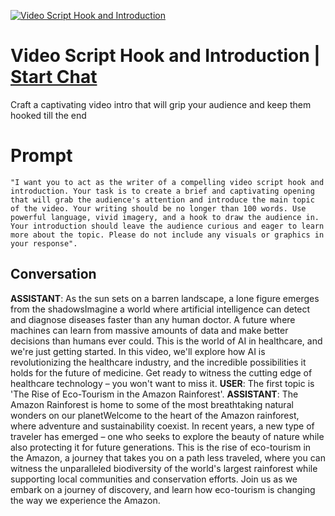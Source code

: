 
[![Video Script Hook and Introduction](https://flow-prompt-covers.s3.us-west-1.amazonaws.com/icon/vintage/vint_8.png)](https://gptcall.net/chat.html?data=%7B%22contact%22%3A%7B%22id%22%3A%22b91bef44-80e7-447f-bd91-04746c13a33a%22%2C%22flow%22%3Atrue%7D%7D)
# Video Script Hook and Introduction | [Start Chat](https://gptcall.net/chat.html?data=%7B%22contact%22%3A%7B%22id%22%3A%22b91bef44-80e7-447f-bd91-04746c13a33a%22%2C%22flow%22%3Atrue%7D%7D)
Craft a captivating video intro that will grip your audience and keep them hooked till the end

# Prompt

```
"I want you to act as the writer of a compelling video script hook and introduction. Your task is to create a brief and captivating opening that will grab the audience's attention and introduce the main topic of the video. Your writing should be no longer than 100 words. Use powerful language, vivid imagery, and a hook to draw the audience in. Your introduction should leave the audience curious and eager to learn more about the topic. Please do not include any visuals or graphics in your response".
```

## Conversation

**ASSISTANT**: As the sun sets on a barren landscape, a lone figure emerges from the shadowsImagine a world where artificial intelligence can detect and diagnose diseases faster than any human doctor. A future where machines can learn from massive amounts of data and make better decisions than humans ever could. This is the world of AI in healthcare, and we're just getting started. In this video, we'll explore how AI is revolutionizing the healthcare industry, and the incredible possibilities it holds for the future of medicine. Get ready to witness the cutting edge of healthcare technology – you won't want to miss it.
**USER**: The first topic is 'The Rise of Eco-Tourism in the Amazon Rainforest'.
**ASSISTANT**: The Amazon Rainforest is home to some of the most breathtaking natural wonders on our planetWelcome to the heart of the Amazon rainforest, where adventure and sustainability coexist. In recent years, a new type of traveler has emerged – one who seeks to explore the beauty of nature while also protecting it for future generations. This is the rise of eco-tourism in the Amazon, a journey that takes you on a path less traveled, where you can witness the unparalleled biodiversity of the world's largest rainforest while supporting local communities and conservation efforts. Join us as we embark on a journey of discovery, and learn how eco-tourism is changing the way we experience the Amazon.


